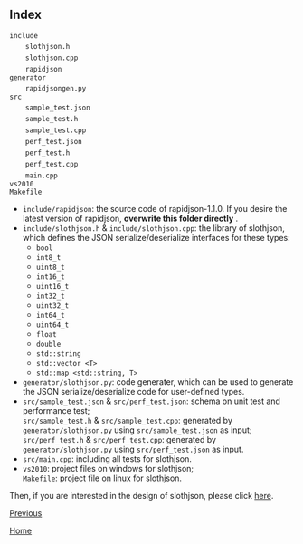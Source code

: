 Index
--

`include`  
　　`slothjson.h`  
　　`slothjson.cpp`  
　　`rapidjson`  
`generator`  
　　`rapidjsongen.py`  
`src`  
　　`sample_test.json`  
　　`sample_test.h`  
　　`sample_test.cpp`  
　　`perf_test.json`  
　　`perf_test.h`  
　　`perf_test.cpp`  
　　`main.cpp`  
`vs2010`  
`Makefile`

* `include/rapidjson`: the source code of rapidjson-1.1.0. If you desire the latest version of rapidjson, **overwrite this folder directly** .
* `include/slothjson.h` & `include/slothjson.cpp`: the library of slothjson, which defines the JSON serialize/deserialize interfaces for these types:
	* `bool`
	* `int8_t`
	* `uint8_t`
	* `int16_t`
	* `uint16_t`
	* `int32_t`
	* `uint32_t`
	* `int64_t`
	* `uint64_t`
	* `float`
	* `double`
	* `std::string`
	* `std::vector <T>`
	* `std::map <std::string, T>`  
* `generator/slothjson.py`: code generater, which can be used to generate the JSON serialize/deserialize code for user-defined types.
* `src/sample_test.json` & `src/perf_test.json`: schema on unit test and performance test;  
`src/sample_test.h` & `src/sample_test.cpp`: generated by `generator/slothjson.py` using `src/sample_test.json` as input;  
`src/perf_test.h` & `src/perf_test.cpp`: generated by `generator/slothjson.py` using `src/perf_test.json` as input.
* `src/main.cpp`: including all tests for slothjson.
* `vs2010`: project files on windows for slothjson;  
`Makefile`: project file on linux for slothjson.

Then, if you are interested in the design of slothjson, please click [here](design.md).



[Previous](../../README.md)

[Home](../../README.md)